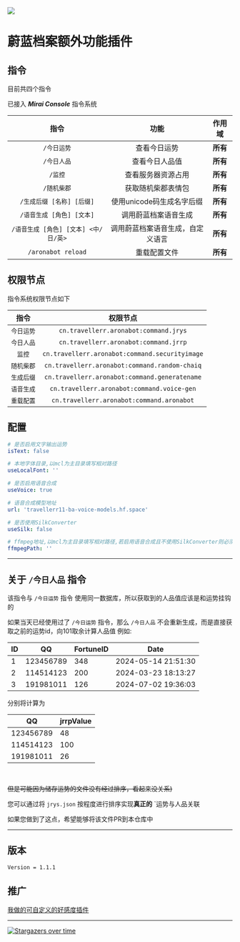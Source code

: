 ![](https://socialify.git.ci/Travellerrr/AronaBot/image?description=1&font=Raleway&forks=1&issues=1&language=1&name=1&owner=1&pattern=Circuit%20Board&pulls=1&stargazers=1&theme=Auto)

# 蔚蓝档案额外功能插件
## 指令
目前共四个指令

已接入 _**Mirai Console**_ 指令系统

|            指令             |        功能        |  作用域   |
|:-------------------------:|:----------------:|:------:|
|          `/今日运势`          |      查看今日运势      | **所有** |
|          `/今日人品`          |     查看今日人品值      | **所有** |
|           `/监控`           |    查看服务器资源占用     | **所有** |
|          `/随机柴郡`          |    获取随机柴郡表情包     | **所有** |
|     `/生成后缀 [名称] [后缀]`     | 使用unicode码生成名字后缀 | **所有** |
|     `/语音生成 [角色] [文本]`     |    调用蔚蓝档案语音生成    | **所有** |
| `/语音生成 [角色] [文本] <中/日/英>` | 调用蔚蓝档案语音生成，自定义语言 | **所有** |
|    `/aronabot reload`     |      重载配置文件      | **所有** |

## 权限节点

指令系统权限节点如下

| **指令** |                    **权限节点**                    |
|:------:|:----------------------------------------------:|
| `今日运势` |     `cn.travellerr.aronabot:command.jrys`      |
| `今日人品` |     `cn.travellerr.aronabot:command.jrrp`      |
|  `监控`  | `cn.travellerr.aronabot:command.securityimage` |
| `随机柴郡` | `cn.travellerr.aronabot:command.random-chaiq`  |
| `生成后缀` | `cn.travellerr.aronabot:command.generatename`  |
| `语音生成` |   `cn.travellerr.aronabot:command.voice-gen`   |
| `重载配置` |   `cn.travellerr.aronabot:command.aronabot`    |

## 配置

```yaml
# 是否启用文字输出运势
isText: false

# 本地字体目录,以mcl为主目录填写相对路径
useLocalFont: ''

# 是否启用语音合成
useVoice: true

# 语音合成模型地址
url: 'travellerr11-ba-voice-models.hf.space'

# 是否使用SilkConverter
useSilk: false

# ffmpeg地址,以mcl为主目录填写相对路径,若启用语音合成且不使用SilkConverter则必须填写ffmpeg路径
ffmpegPath: ''

```

---

## 关于 `/今日人品` 指令

该指令与 `/今日运势` 指令 使用同一数据库，所以获取到的人品值应该是和运势挂钩的

如果当天已经使用过了 `/今日运势` 指令，那么 `/今日人品` 不会重新生成，而是直接获取之前的运势id，向101取余计算人品值
例如:

| ID | QQ        | FortuneID | Date                |
|----|-----------|-----------|---------------------|
| 1  | 123456789 | 348       | 2024-05-14 21:51:30 |
| 2  | 114514123 | 200       | 2024-03-23 18:13:27 |
| 3  | 191981011 | 126       | 2024-07-02 19:36:03 |

分别将计算为

| QQ        | jrrpValue |
|-----------|-----------|
| 123456789 | 48        |
| 114514123 | 100       |
| 191981011 | 26        |

<br>

~~但是可能因为储存运势的文件没有经过排序，看起来没关系)~~

您可以通过将 `jrys.json` 按程度进行排序实现**真正的** `运势与人品关联

如果您做到了这点，希望能够将该文件PR到本仓库中

---

## 版本

`Version = 1.1.1`

## 推广
[我做的可自定义的好感度插件](https://github.com/Travellerrr/Favorability/)

---

[![Stargazers over time](https://starchart.cc/Travellerrr/AronaBot.svg?variant=adaptive)](https://starchart.cc/Travellerrr/AronaBot)
